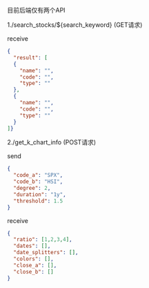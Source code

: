 
目前后端仅有两个API



1./search_stocks/${search_keyword} (GET请求)


receive

```json
{
  "result": [
  {
    "name": "",
    "code": "",
    "type": ""
  },
  {
    "name": "",
    "code": "",
    "type": ""
  }
]}

```


2./get_k_chart_info (POST请求)

send
```json
{
  "code_a": "SPX",
  "code_b": "HSI",
  "degree": 2,
  "duration": "1y",
  "threshold": 1.5
}
```

receive

```json
{
  "ratio": [1,2,3,4],
  "dates": [],
  "date_splitters": [],
  "colors": [],
  "close_a": [],
  "close_b": []
}
```